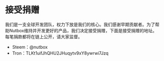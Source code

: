 # 接受捐赠

我们是一支全球开发团队，权力下放是我们的核心。我们感谢早期贡献者。为了帮助Nutbox维持并开发更好的产品，我们决定接受捐赠，下面是接受捐赠的地址。每笔捐款都将在链上公开，请大家监督。

* Steem：@nutbox
* Tron：TLKt1uifJhQHU2JHuqytv9xY8ywrwi7Jzq
